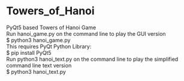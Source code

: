 # Towers_of_Hanoi
PyQt5 based Towers of Hanoi Game\
Run hanoi_game.py on the command line to play the GUI version\
    $ python3 hanoi_game.py\
This requires PyQt Python Library:\
    $ pip install PyQt5\
Run python3 hanoi_text.py on the command line to play the simplified command line text version\
    $ python3 hanoi_text.py